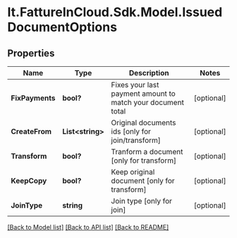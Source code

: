 # It.FattureInCloud.Sdk.Model.IssuedDocumentOptions

## Properties

Name | Type | Description | Notes
------------ | ------------- | ------------- | -------------
**FixPayments** | **bool?** | Fixes your last payment amount to match your document total | [optional] 
**CreateFrom** | **List&lt;string&gt;** | Original documents ids [only for join/transform] | [optional] 
**Transform** | **bool?** | Tranform a document [only for transform] | [optional] 
**KeepCopy** | **bool?** | Keep original document [only for transform] | [optional] 
**JoinType** | **string** | Join type [only for join] | [optional] 

[[Back to Model list]](../README.md#documentation-for-models) [[Back to API list]](../README.md#documentation-for-api-endpoints) [[Back to README]](../README.md)


